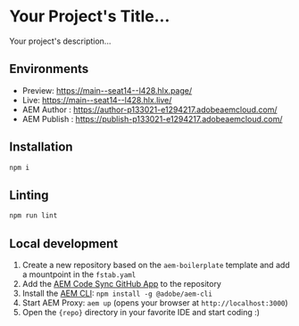 # Your Project's Title...
Your project's description...

## Environments
- Preview: https://main--seat14--l428.hlx.page/
- Live: https://main--seat14--l428.hlx.live/
- AEM Author : https://author-p133021-e1294217.adobeaemcloud.com/
- AEM Publish : https://publish-p133021-e1294217.adobeaemcloud.com/

## Installation

```sh
npm i
```

## Linting

```sh
npm run lint
```

## Local development

1. Create a new repository based on the `aem-boilerplate` template and add a mountpoint in the `fstab.yaml`
1. Add the [AEM Code Sync GitHub App](https://github.com/apps/aem-code-sync) to the repository
1. Install the [AEM CLI](https://github.com/adobe/helix-cli): `npm install -g @adobe/aem-cli`
1. Start AEM Proxy: `aem up` (opens your browser at `http://localhost:3000`)
1. Open the `{repo}` directory in your favorite IDE and start coding :)
